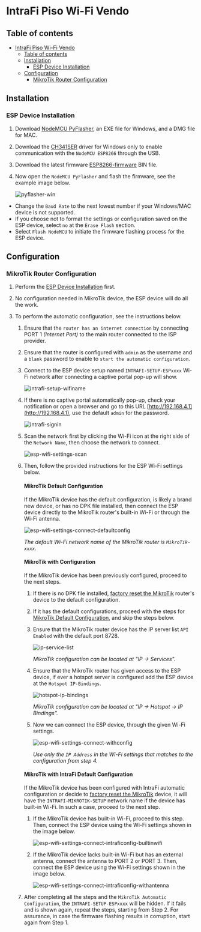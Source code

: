 # IntraFi Piso Wi-Fi Vendo

## Table of contents

- [IntraFi Piso Wi-Fi Vendo](#intrafi-piso-wi-fi-vendo)
  - [Table of contents](#table-of-contents)
  - [Installation](#installation)
    - [ESP Device Installation](#esp-device-installation)
  - [Configuration](#configuration)
    - [MikroTik Router Configuration](#mikrotik-router-configuration)

## Installation

### ESP Device Installation

1. Download [NodeMCU PyFlasher](https://github.com/marcelstoer/nodemcu-pyflasher/releases), an EXE file for Windows, and a DMG file for MAC.
2. Download the [CH341SER](https://learn.sparkfun.com/tutorials/how-to-install-ch340-drivers/windows-710) driver for Windows only to enable communication with the `NodeMCU ESP8266` through the USB.
3. Download the latest firmware [ESP8266-firmware](https://github.com/IntraFi/PisoWiFiVendo/releases) BIN file.
4. Now open the `NodeMCU PyFlasher` and flash the firmware, see the example image below.

   ![pyflasher-win](https://github.com/IntraFi/PisoWiFiVendo/blob/main/docs/img/pyflasher-win.png?raw=true)

- Change the `Baud Rate` to the next lowest number if your Windows/MAC device is not supported.
- If you choose not to format the settings or configuration saved on the ESP device, select `no` at the `Erase Flash` section.
- Select `Flash NodeMCU` to initiate the firmware flashing process for the ESP device.

## Configuration

### MikroTik Router Configuration

1.  Perform the [ESP Device Installation](#esp-device-installation) first.
2.  No configuration needed in MikroTik device, the ESP device will do all the work.
3.  To perform the automatic configuration, see the instructions below.

    1.  Ensure that the `router has an internet connection` by connecting PORT 1 _(Internet Port)_ to the main router connected to the ISP provider.
    2.  Ensure that the router is configured with `admin` as the username and a `blank` password to enable to `start the automatic configuration`.
    3.  Connect to the ESP device setup named `INTRAFI-SETUP-ESPxxxx` Wi-Fi network after connecting a captive portal pop-up will show.

        ![intrafi-setup-wifiname](https://github.com/IntraFi/PisoWiFiVendo/blob/main/docs/img/intrafi-setup-wifiname.png?raw=true)

    4.  If there is no captive portal automatically pop-up, check your notification or open a browser and go to this URL [http://192.168.4.1](http://192.168.4.1), use the default `admin` for the password.

        ![intrafi-signin](https://github.com/IntraFi/PisoWiFiVendo/blob/main/docs/img/intrafi-signin.png?raw=true)

    5.  Scan the network first by clicking the Wi-Fi icon at the right side of the `Network Name`, then choose the network to connect.

        ![esp-wifi-settings-scan](https://github.com/IntraFi/PisoWiFiVendo/blob/main/docs/img/esp-wifi-settings-scan.png?raw=true)

    6.  Then, follow the provided instructions for the ESP Wi-Fi settings below.

        #### MikroTik Default Configuration

        If the MikroTik device has the default configuration, is likely a brand new device, or has no DPK file installed, then connect the ESP device directly to the MikroTik router's built-in Wi-Fi or through the Wi-Fi antenna.

        ![esp-wifi-settings-connect-defaultconfig](https://github.com/IntraFi/PisoWiFiVendo/blob/main/docs/img/esp-wifi-settings-connect-defaultconfig.png?raw=true)

        _The default Wi-Fi network name of the MikroTik router is `MikroTik-xxxx`._

        #### MikroTik with Configuration

        If the MikroTik device has been previously configured, proceed to the next steps.

        1.  If there is no DPK file installed, [factory reset the MikroTik](https://wiki.mikrotik.com/wiki/Manual:Reset) router's device to the default configuration.
        2.  If it has the default configurations, proceed with the steps for [MikroTik Default Configuration](#mikrotik-default-configuration), and skip the steps below.
        3.  Ensure that the MikroTik router device has the IP server list `API Enabled` with the default port 8728.

            ![ip-service-list](https://github.com/IntraFi/PisoWiFiVendo/blob/main/docs/img/ip-service-list.png?raw=true)

            _MikroTik configuration can be located at "IP -> Services"._

        4.  Ensure that the MikroTik router has given access to the ESP device, if ever a hotspot server is configured add the ESP device at the `Hotspot IP-Bindings`.

            ![hotspot-ip-bindings](https://github.com/IntraFi/PisoWiFiVendo/blob/main/docs/img/hotspot-ip-bindings.png?raw=true)

            _MikroTik configuration can be located at "IP -> Hotspot -> IP Bindings"._

        5.  Now we can connect the ESP device, through the given Wi-Fi settings.

            ![esp-wifi-settings-connect-withconfig](https://github.com/IntraFi/PisoWiFiVendo/blob/main/docs/img/esp-wifi-settings-connect-withconfig.png?raw=true)

            _Use only the `IP Address` in the Wi-Fi settings that matches to the configuration from step 4._

        #### MikroTik with IntraFi Default Configuration

        If the MikroTik device has been configured with IntraFi automatic configuration or decide to [factory reset the MikroTik](https://wiki.mikrotik.com/wiki/Manual:Reset) device, it will have the `INTRAFI-MIKROTIK-SETUP` network name if the device has built-in Wi-Fi. In such a case, proceed to the next step.

        1.  If the MikroTik device has built-in Wi-Fi, proceed to this step. Then, connect the ESP device using the Wi-Fi settings shown in the image below.

            ![esp-wifi-settings-connect-intraficonfig-builtinwifi](https://github.com/IntraFi/PisoWiFiVendo/blob/main/docs/img/esp-wifi-settings-connect-intraficonfig-builtinwifi.png?raw=true)

        2.  If the MikroTik device lacks built-in Wi-Fi but has an external antenna, connect the antenna to PORT 2 or PORT 3. Then, connect the ESP device using the Wi-Fi settings shown in the image below.

            ![esp-wifi-settings-connect-intraficonfig-withantenna](https://github.com/IntraFi/PisoWiFiVendo/blob/main/docs/img/esp-wifi-settings-connect-intraficonfig-withantenna.png?raw=true)

    7.  After completing all the steps and the `MikroTik Automatic Configuration`, the `INTRAFI-SETUP-ESPxxxx` will be hidden. If it fails and is shown again, repeat the steps, starting from Step 2. For assurance, in case the firmware flashing results in corruption, start again from Step 1.
